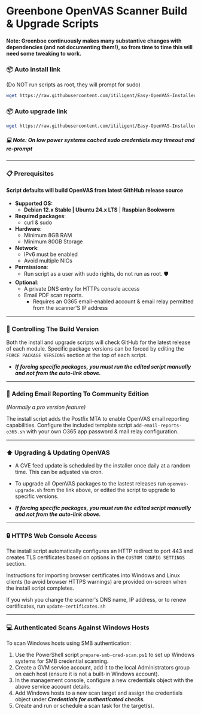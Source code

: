# Greenbone OpenVAS Scanner Build & Upgrade Scripts

#### Note: Greenboe continuously makes many substantive changes with dependencies (and not documenting them!), so from time to time this will need some tweaking to work.  

### 📦 Auto install link
(Do NOT run scripts as root, they will prompt for sudo)
```bash
wget https://raw.githubusercontent.com/itiligent/Easy-OpenVAS-Installer/main/openvas-install.sh && chmod +x openvas-install.sh && ./openvas-install.sh
```

### 📦 Auto upgrade link
```bash
wget https://raw.githubusercontent.com/itiligent/Easy-OpenVAS-Installer/main/openvas-upgrade.sh && chmod +x openvas-upgrade.sh  && ./openvas-upgrade.sh 
```

##### 💻 Note: On low power systems cached sudo credentials may timeout and re-prompt

---

### 📋 Prerequisites

#### Script defaults will build OpenVAS from latest GithHub release source
- **Supported OS:**
  - **Debian 12.x Stable | Ubuntu 24.x LTS** | **Raspbian Bookworm**
- **Required packages**:
  - curl & sudo 
- **Hardware**:
  - Minimum 8GB RAM
  - Minimum 80GB Storage
- **Network**:
  - IPv6 must be enabled
  - Avoid multiple NICs
- **Permissions**:
  - Run script as a user with sudo rights, do not run as root. 🛡️
- **Optional**:
  - A private DNS entry for HTTPs console access
  - Email PDF scan reports.
    - Requires an O365 email-enabled account & email relay permitted from the scanner'S IP address
  
---

### 📖  Controlling The Build Version
Both the install and upgrade scripts will check GitHub for the latest release of each module. Specific package versions can be forced by editing the `FORCE PACKAGE VERSIONS` section at the top of each script. 

- _**If forcing specific packages, you must run the edited script manually and not from the auto-link above.**_

---

### 📧 Adding Email Reporting To Community Edition
*(Normally a pro version feature)*

The install script adds the Postfix MTA to enable OpenVAS email reporting capabilities. Configure the included template script `add-email-reports-o365.sh` with your own O365 app password & mail relay configuration.

---

### ⬆️ Upgrading & Updating OpenVAS

- A CVE feed update is scheduled by the installer once daily at a random time. This can be adjusted via cron.
- To upgrade all OpenVAS packages to the lastest releases run  `openvas-upgrade.sh` from the link above, or edited the script to upgrade to specific versions.

- _**If forcing specific packages, you must run the edited script manually and not from the auto-link above.**_


---

### 🔒 HTTPS Web Console Access 

The install script automatically configures an HTTP redirect to port 443 and creates TLS certificates based on options in the `CUSTOM CONFIG SETTINGS` section. 

Instructions for importing browser certificates into Windows and Linux clients (to avoid browser HTTPS warnings) are provided on-screen when the install script completes. 

If you wish you change the scanner's DNS name, IP address, or to renew certificates, run `update-certificates.sh`

---

### 💻 Authenticated Scans Against Windows Hosts

To scan Windows hosts using SMB authentication:  

1. Use the PowerShell script `prepare-smb-cred-scan.ps1` to set up Windows systems for SMB credential scanning.  
2. Create a GVM service account, add it to the local Administrators group on each host (ensure it is not a built-in Windows account).  
3. In the management console, configure a new credentials object with the above service account details.  
4. Add Windows hosts to a new scan target and assign the credentials object under _**Credentials for authenticated checks.**_  
5. Create and run or schedule a scan task for the target(s).  

